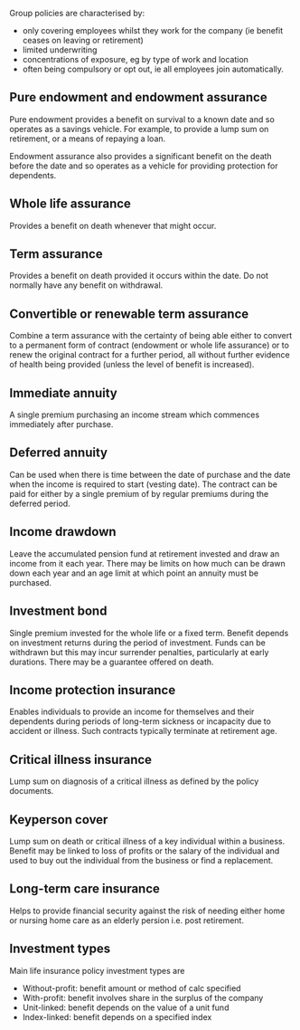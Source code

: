 
Group policies are characterised by:

- only covering employees whilst they work for the company (ie benefit ceases on leaving or retirement)
- limited underwriting
- concentrations of exposure, eg by type of work and location
- often being compulsory or opt out, ie all employees join automatically.


## Pure endowment and endowment assurance

Pure endowment provides a benefit on survival to a known date
and so operates as a savings vehicle.
For example, to provide a lump sum on retirement,
or a means of repaying a loan.

Endowment assurance also provides a significant benefit on the death before
the date and so operates as a vehicle for providing protection for
dependents.

## Whole life assurance

Provides a benefit on death whenever that might occur.

## Term assurance

Provides a benefit on death provided it occurs within the date.
Do not normally have any benefit on withdrawal.

## Convertible or renewable term assurance

Combine a term assurance with the certainty of being able either to convert
to a permanent form of contract (endowment or whole life assurance) or to
renew the original contract for a further period, all without further
evidence of health being provided (unless the level of benefit is increased).

## Immediate annuity

A single premium purchasing an income stream which commences immediately
after purchase.

## Deferred annuity

Can be used when there is time between the date of purchase and the date when
the income is required to start (vesting date).
The contract can be paid for either by a single premium of by regular premiums
during the deferred period.

## Income drawdown

Leave the accumulated pension fund at retirement invested and draw an income
from it each year.
There may be limits on how much can be drawn down each year and an age limit
at which point an annuity must be purchased.

## Investment bond

Single premium invested for the whole life or a fixed term.
Benefit depends on investment returns during the period of investment.
Funds can be withdrawn but this may incur surrender penalties,
particularly at early durations.
There may be a guarantee offered on death.

## Income protection insurance

Enables individuals to provide an income for themselves and their
dependents during periods of long-term sickness or incapacity due to
accident or illness.
Such contracts typically terminate at retirement age.

## Critical illness insurance

Lump sum on diagnosis of a critical illness as defined by the policy
documents.

## Keyperson cover

Lump sum on death or critical illness of a key individual within a
business.
Benefit may be linked to loss of profits or the salary of the
individual and used to buy out the individual from the business or
find a replacement.

## Long-term care insurance

Helps to provide financial security against the risk of needing
either home or nursing home care as an elderly persion i.e. post
retirement.

## Investment types

Main life insurance policy investment types are

- Without-profit: benefit amount or method of calc specified
- With-profit: benefit involves share in the surplus of the company
- Unit-linked: benefit depends on the value of a unit fund
- Index-linked: benefit depends on a specified index